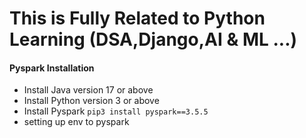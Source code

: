 # This is Fully Related to Python Learning (DSA,Django,AI & ML ...)

#### Pyspark Installation
- Install Java version 17 or above
- Install Python version 3 or above
- Install Pyspark `pip3 install pyspark==3.5.5`
- setting up env to pyspark 
